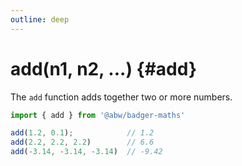 ```yaml
---
outline: deep
---
```


# add(n1, n2, ...) {#add}

The `add` function adds together two or more numbers.

```js
import { add } from '@abw/badger-maths'

add(1.2, 0.1);            // 1.2
add(2.2, 2.2, 2.2)        // 6.6
add(-3.14, -3.14, -3.14)  // -9.42
```
